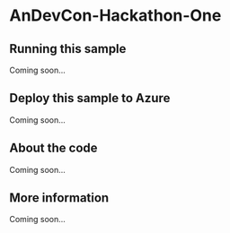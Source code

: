 # AnDevCon-Hackathon-One

## Running this sample
Coming soon...
## Deploy this sample to Azure
Coming soon...
## About the code
Coming soon...
## More information
Coming soon...